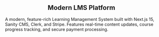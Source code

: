 <h2 align="center">Modern LMS Platform</h2>

A modern, feature-rich Learning Management System built with Next.js 15, Sanity CMS, Clerk, and Stripe. Features real-time content updates, course progress tracking, and secure payment processing.
